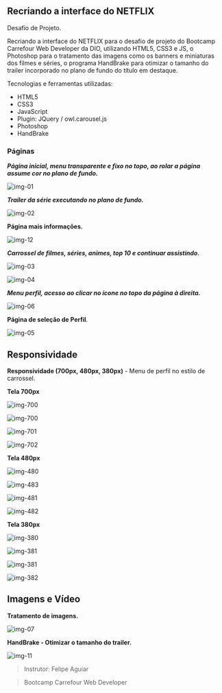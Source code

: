 ## Recriando a interface do NETFLIX

Desafio de Projeto.



Recriando a interface do NETFLIX para o desafio de projeto do Bootcamp Carrefour Web Developer da DIO, utilizando HTML5, CSS3 e JS, o Photoshop para o tratamento das imagens como os banners e miniaturas dos filmes e séries, o programa HandBrake para otimizar o tamanho do trailer incorporado no plano de fundo do título em destaque.



Tecnologias e ferramentas utilizadas:

- HTML5
- CSS3
- JavaScript
- Plugin: JQuery / owl.carousel.js
- Photoshop
- HandBrake



### Páginas



***Página inicial, menu transparente e fixo no topo, ao rolar a página assume cor no plano de fundo.***

![img-01](img/final/img-01.png)



***Trailer da série executando no plano de fundo.***

![img-02](img/final/img-02.png)



**Página mais informações.**

![img-12](img/final/img-12.png)



***Carrossel de filmes, séries, animes, top 10 e continuar assistindo.***

![img-03](img/final/img-03.png)

![img-04](img/final/img-04.png)



***Menu perfil, acesso ao clicar no ícone no topo da página à direita.***

![img-06](img/final/img-06.png)

**Página de seleção de Perfil**.

![img-05](img/final/img-05.png)



## Responsividade



**Responsividade (700px, 480px, 380px)** - Menu de perfil no estilo de carrossel.



**Tela 700px**

![img-700](img/final/img-700.png)

![img-700](img/final/img-703.png)



![img-701](img/final/img-701.png)



![img-702](img/final/img-702.png)





**Tela 480px**

![img-480](img/final/img-480.png)

![img-483](img/final/img-483.png)

![img-481](img/final/img-481.png)

![img-482](img/final/img-482.png)



**Tela 380px**

![img-380](img/final/img-380.png)

![img-381](img/final/img-383.png)

![img-381](img/final/img-381.png)

![img-382](img/final/img-382.png)





## Imagens e Vídeo



**Tratamento de imagens.**

![img-07](img/final/img-07.jpg)

**HandBrake - Otimizar o tamanho do trailer.**

![img-11](img/final/img-11.png)



> Instrutor: Felipe Aguiar

> Bootcamp Carrefour Web Developer
